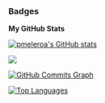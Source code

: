 ### Badges

<b>My GitHub Stats</b>

<a href="http://www.github.com/pmeleroa"><img src="https://github-readme-stats.vercel.app/api?username=pmeleroa&show_icons=true&hide=&count_private=true&title_color=a855f7&text_color=ffffff&icon_color=84cc16&bg_color=181824&hide_border=true&show_icons=true" alt="pmeleroa's GitHub stats" /></a>

<a href="http://www.github.com/pmeleroa"><img src="https://github-readme-streak-stats.herokuapp.com/?user=pmeleroa&stroke=ffffff&background=181824&ring=a855f7&fire=a855f7&currStreakNum=ffffff&currStreakLabel=a855f7&sideNums=ffffff&sideLabels=ffffff&dates=ffffff&hide_border=true" /></a>

<a href="http://www.github.com/pmeleroa"><img src="https://github-readme-activity-graph.cyclic.app/graph?username=pmeleroa&bg_color=181824&color=ffffff&line=84cc16&point=ffffff&area_color=181824&area=true&hide_border=true&custom_title=GitHub%20Commits%20Graph" alt="GitHub Commits Graph" /></a>

<a href="https://github.com/pmeleroa" align="left"><img src="https://github-readme-stats.vercel.app/api/top-langs/?username=pmeleroa&langs_count=10&title_color=a855f7&text_color=ffffff&icon_color=84cc16&bg_color=181824&hide_border=true&locale=en&custom_title=Top%20%Languages" alt="Top Languages" /></a>

